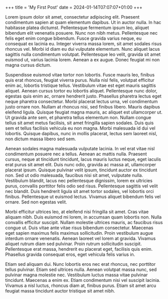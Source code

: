 +++
title = 'My First Post'
date = 2024-01-14T07:07:07+01:00
+++

Lorem ipsum dolor sit amet, consectetur adipiscing elit. Praesent condimentum sapien at quam elementum dapibus. Ut in auctor nulla. In hac habitasse platea dictumst. Pellentesque fermentum ipsum leo, aliquet bibendum elit venenatis posuere. Nunc non nibh metus. Pellentesque nec felis eget enim congue bibendum. Fusce gravida varius neque, eu consequat ex lacinia eu. Integer viverra massa lorem, sit amet sodales risus rhoncus vel. Morbi id diam eu dui vulputate elementum. Nunc aliquet lacus sagittis nulla condimentum volutpat. Pellentesque leo velit, gravida sit amet euismod ut, varius lacinia lorem. Aenean a ex augue. Donec feugiat mi non magna cursus dictum.

Suspendisse euismod vitae tortor non lobortis. Fusce mauris leo, finibus quis erat rhoncus, feugiat viverra purus. Nulla nisl felis, volutpat efficitur enim ac, lobortis tristique tellus. Vestibulum vitae est eget mauris sagittis aliquet. Aenean cursus tortor eu lobortis aliquet. Pellentesque nunc dolor, egestas quis enim ac, ornare hendrerit justo. Phasellus pharetra lectus eget neque pharetra consectetur. Morbi placerat lectus urna, vel condimentum justo ornare non. Nullam at rhoncus nisi, sed finibus libero. Mauris dapibus eleifend ligula. Quisque feugiat magna mauris, ac aliquet est ullamcorper ut. Ut gravida ante sem, et pharetra tellus elementum non. Nullam congue tellus sit amet metus facilisis, sit amet fringilla sapien sodales. Duis quis sem et tellus facilisis vehicula eu non magna. Morbi malesuada id dui vel lobortis. Quisque dapibus, nunc in mollis placerat, lectus sem laoreet nisl, non dictum massa libero sed sem.

Aenean sodales magna malesuada vulputate lacinia. In vel erat vitae nisl condimentum posuere nec a tellus. Aenean ac mattis nulla. Praesent cursus, neque at tincidunt tincidunt, lacus mauris luctus neque, eget iaculis erat purus sit amet elit. Duis nunc odio, gravida ac massa at, ullamcorper placerat ipsum. Quisque pulvinar velit ipsum, tincidunt auctor ex tincidunt non. Sed ut odio malesuada, faucibus nisi sit amet, vulputate nulla. Vestibulum blandit, lacus nec pellentesque dignissim, lorem ex ultricies purus, convallis porttitor felis odio sed risus. Pellentesque sagittis vel velit nec blandit. Duis hendrerit ligula sit amet tortor sodales, vel lobortis orci finibus. Pellentesque ut euismod lectus. Vivamus aliquet bibendum felis vel ornare. Sed non egestas velit.

Morbi efficitur ultrices leo, at eleifend nisi fringilla sit amet. Cras vitae aliquam nibh. Duis euismod mi lorem, in accumsan quam lobortis non. Nulla convallis efficitur suscipit. Nullam molestie ultrices mauris, ac faucibus risus congue ut. Duis vitae ante vitae risus bibendum consectetur. Maecenas eget sapien maximus felis maximus sollicitudin. Proin vestibulum augue interdum ornare venenatis. Aenean laoreet vel lorem at gravida. Vivamus aliquet rutrum diam sed pulvinar. Proin rutrum sollicitudin suscipit. Pellentesque erat massa, hendrerit eu placerat eget, facilisis quis enim. Phasellus gravida consequat eros, eget vehicula felis varius in.

Etiam sed aliquam dui. Nunc lobortis eros nec erat rhoncus, nec porttitor tellus pulvinar. Etiam sed ultrices nulla. Aenean volutpat massa nunc, sed pulvinar magna molestie nec. Vestibulum luctus massa vitae pulvinar tincidunt. Maecenas a enim ex. Etiam condimentum nisi vel suscipit lacinia. Vivamus a nisl luctus, rhoncus diam at, finibus purus. Etiam sit amet arcu feugiat massa tincidunt auctor tristique sit amet nibh.
